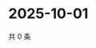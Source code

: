 # 2025-10-01

共 0 条

<!-- BEGIN ZHIHUQUESTIONS -->
<!-- 最后更新时间 Wed Oct 01 2025 00:14:11 GMT+0800 (China Standard Time) -->

<!-- END ZHIHUQUESTIONS -->
